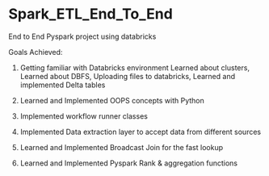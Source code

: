 # Spark_ETL_End_To_End
End to End Pyspark project using databricks

Goals Achieved:

1. Getting familiar with Databricks environment
     Learned about clusters,
     Learned about DBFS,
     Uploading files to databricks,
     Learned and implemented Delta tables
     
2. Learned and Implemented OOPS concepts with Python

3. Implemented workflow runner classes

4. Implemented Data extraction layer to accept data from different sources

5. Learned and Implemented Broadcast Join for the fast lookup 

6. Learned and Implemented Pyspark Rank & aggregation functions
